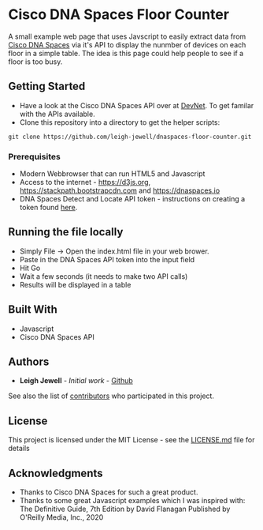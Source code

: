 # Cisco DNA Spaces Floor Counter

A small example web page that uses Javscript to easily extract data from [Cisco DNA Spaces](https://dnaspaces.io) via it's API to display the nunmber
of devices on each floor in a simple table. The idea is this page could help people to see if a floor is too busy.

## Getting Started
* Have a look at the Cisco DNA Spaces API over at [DevNet](https://developer.cisco.com/docs/dna-spaces/#!dna-spaces-location-cloud-api).
To get familar with the APIs available.
* Clone this repository into a directory to get the helper scripts:
```
git clone https://github.com/leigh-jewell/dnaspaces-floor-counter.git
```
### Prerequisites

* Modern Webbrowser that can run HTML5 and Javascript
* Access to the internet - https://d3js.org, https://stackpath.bootstrapcdn.com and https://dnaspaces.io
* DNA Spaces Detect and Locate API token - instructions on creating a token found [here](https://www.cisco.com/c/en/us/td/docs/wireless/cisco-dna-spaces/detectandlocate/b-cisco-cle/b-cisco-cle_chapter_0110.html).

## Running the file locally

* Simply File -> Open the index.html file in your web brower. 
* Paste in the DNA Spaces API token into the input field
* Hit Go
* Wait a few seconds (it needs to make two API calls)
* Results will be displayed in a table

## Built With

* Javascript
* Cisco DNA Spaces API

## Authors

* **Leigh Jewell** - *Initial work* - [Github](https://github.com/leigh-jewell)

See also the list of [contributors](https://github.com/your/project/contributors) who participated in this project.

## License

This project is licensed under the MIT License - see the [LICENSE.md](LICENSE.md) file for details

## Acknowledgments

* Thanks to Cisco DNA Spaces for such a great product.
* Thanks to some great Javascript examples which I was inspired with: The Definitive Guide, 7th Edition by David Flanagan Published by O'Reilly Media, Inc., 2020
